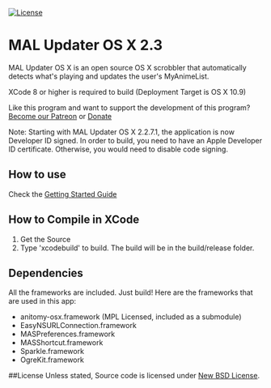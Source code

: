  [![License](https://img.shields.io/badge/license-BSD-green.svg)](http://opensource.org/licenses/BSD-3-Clause)

# MAL Updater OS X 2.3
MAL Updater OS X is an open source OS X scrobbler that automatically detects what's playing and updates the user's MyAnimeList.

XCode 8 or higher is required to build (Deployment Target is OS X 10.9)

Like this program and want to support the development of this program? [Become our Patreon](http://www.patreon.com/ateliershiori) or [Donate](https://malupdaterosx.ateliershiori.moe/donate/)

Note: Starting with MAL Updater OS X 2.2.7.1, the application is now Developer ID signed. In order to build, you need to have an Apple Developer ID certificate. Otherwise, you would need to disable code signing.

## How to use
Check the [Getting Started Guide](https://github.com/chikorita157/malupdaterosx-cocoa/wiki/Getting-Started)

## How to Compile in XCode
1. Get the Source
2. Type 'xcodebuild' to build. The build will be in the build/release folder.

## Dependencies
All the frameworks are included. Just build! Here are the frameworks that are used in this app:

* anitomy-osx.framework (MPL Licensed, included as a submodule)
* EasyNSURLConnection.framework
* MASPreferences.framework
* MASShortcut.framework
* Sparkle.framework
* OgreKit.framework

##License
Unless stated, Source code is licensed under [New BSD License](https://github.com/Atelier-Shiori/malupdaterosx-cocoa/blob/master/License.md).
